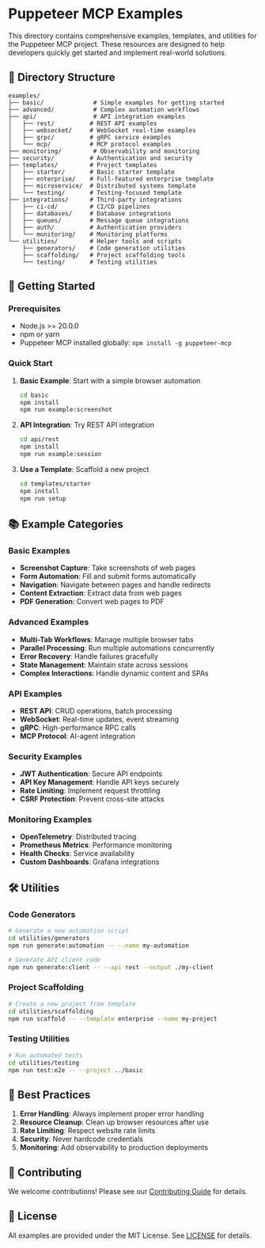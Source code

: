 # Puppeteer MCP Examples

This directory contains comprehensive examples, templates, and utilities for the Puppeteer MCP project. These resources are designed to help developers quickly get started and implement real-world solutions.

## 📁 Directory Structure

```
examples/
├── basic/              # Simple examples for getting started
├── advanced/           # Complex automation workflows
├── api/                # API integration examples
│   ├── rest/          # REST API examples
│   ├── websocket/     # WebSocket real-time examples
│   ├── grpc/          # gRPC service examples
│   └── mcp/           # MCP protocol examples
├── monitoring/         # Observability and monitoring
├── security/          # Authentication and security
├── templates/         # Project templates
│   ├── starter/       # Basic starter template
│   ├── enterprise/    # Full-featured enterprise template
│   ├── microservice/  # Distributed systems template
│   └── testing/       # Testing-focused template
├── integrations/      # Third-party integrations
│   ├── ci-cd/         # CI/CD pipelines
│   ├── databases/     # Database integrations
│   ├── queues/        # Message queue integrations
│   ├── auth/          # Authentication providers
│   └── monitoring/    # Monitoring platforms
└── utilities/         # Helper tools and scripts
    ├── generators/    # Code generation utilities
    ├── scaffolding/   # Project scaffolding tools
    └── testing/       # Testing utilities
```

## 🚀 Getting Started

### Prerequisites

- Node.js >= 20.0.0
- npm or yarn
- Puppeteer MCP installed globally: `npm install -g puppeteer-mcp`

### Quick Start

1. **Basic Example**: Start with a simple browser automation
   ```bash
   cd basic
   npm install
   npm run example:screenshot
   ```

2. **API Integration**: Try REST API integration
   ```bash
   cd api/rest
   npm install
   npm run example:session
   ```

3. **Use a Template**: Scaffold a new project
   ```bash
   cd templates/starter
   npm install
   npm run setup
   ```

## 📚 Example Categories

### Basic Examples
- **Screenshot Capture**: Take screenshots of web pages
- **Form Automation**: Fill and submit forms automatically
- **Navigation**: Navigate between pages and handle redirects
- **Content Extraction**: Extract data from web pages
- **PDF Generation**: Convert web pages to PDF

### Advanced Examples
- **Multi-Tab Workflows**: Manage multiple browser tabs
- **Parallel Processing**: Run multiple automations concurrently
- **Error Recovery**: Handle failures gracefully
- **State Management**: Maintain state across sessions
- **Complex Interactions**: Handle dynamic content and SPAs

### API Examples
- **REST API**: CRUD operations, batch processing
- **WebSocket**: Real-time updates, event streaming
- **gRPC**: High-performance RPC calls
- **MCP Protocol**: AI-agent integration

### Security Examples
- **JWT Authentication**: Secure API endpoints
- **API Key Management**: Handle API keys securely
- **Rate Limiting**: Implement request throttling
- **CSRF Protection**: Prevent cross-site attacks

### Monitoring Examples
- **OpenTelemetry**: Distributed tracing
- **Prometheus Metrics**: Performance monitoring
- **Health Checks**: Service availability
- **Custom Dashboards**: Grafana integrations

## 🛠️ Utilities

### Code Generators
```bash
# Generate a new automation script
cd utilities/generators
npm run generate:automation -- --name my-automation

# Generate API client code
npm run generate:client -- --api rest --output ./my-client
```

### Project Scaffolding
```bash
# Create a new project from template
cd utilities/scaffolding
npm run scaffold -- --template enterprise --name my-project
```

### Testing Utilities
```bash
# Run automated tests
cd utilities/testing
npm run test:e2e -- --project ../basic
```

## 📖 Best Practices

1. **Error Handling**: Always implement proper error handling
2. **Resource Cleanup**: Clean up browser resources after use
3. **Rate Limiting**: Respect website rate limits
4. **Security**: Never hardcode credentials
5. **Monitoring**: Add observability to production deployments

## 🤝 Contributing

We welcome contributions! Please see our [Contributing Guide](../CONTRIBUTING.md) for details.

## 📄 License

All examples are provided under the MIT License. See [LICENSE](../LICENSE) for details.